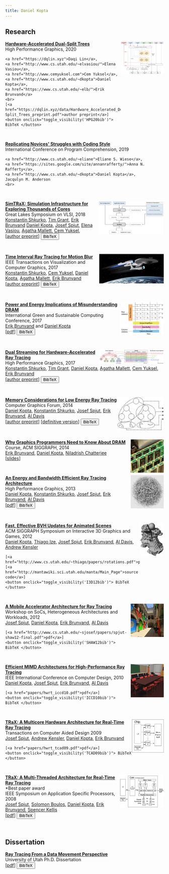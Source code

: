 ```yaml
---
title: Daniel Kopta
---
```



<script type="text/javascript"><!-- function toggle_visibility(id) { var e = document.getElementById(id); if(e.style.display == 'block') e.style.display = 'none'; else e.style.display = 'block'; } //--></script>


## Research

<script type="text/javascript">
<!-- 
    function toggle_visibility(id) { 
       var e = document.getElementById(id); 
       if(e.style.display == 'block') 
          e.style.display = 'none'; 
       else e.style.display = 'block'; 
    } 
//--></script>


<style>
img {
    float: right;
}
</style>

<p>
<img src="images/HPG20.png" height="105">
<a href="https://dqlin.xyz/pubs/2020-hpg-DST/"><strong>Hardware-Accelerated Dual-Split Trees</strong></a>
<br>
    High Performance Graphics, 2020<br>
    
    <a href="https://dqlin.xyz">Daqi Lin</a>,
    <a href="http://www.cs.utah.edu/~elvasiou/">Elena Vasiou</a>, 
    <a href="http://www.cemyuksel.com">Cem Yuksel</a>,
    <a href="http://www.cs.utah.edu/~dkopta">Daniel Kopta</a>,
    <a href="https://www.cs.utah.edu/~elb/">Erik Brunvand</a>
    <br>
    [<a href="https://dqlin.xyz/data/Hardware_Accelerated_Dual-Split_Trees_preprint.pdf">author preprint</a>]
    <button onclick="toggle_visibility('HPG20bib')"> BibTeX </button>
</p>

<div id="HPG20bib" style='display:none'>
<pre>
@article{Lin2020,
   author       = {Daqi Lin and Elena Vasiou and Cem Yuksel and Daniel Kopta and Erik Brunvand},
   title        = {Hardware-Accelerated Dual-Split Trees},
   journal      = {Proc. ACM Comput. Graph. Interact. Tech. (Proceedings of HPG 2020)},
   year         = {2020},
   volume       = {3},
   number       = {2},
   pages        = {20:1--20:21},
   articleno    = {20},
   numpages     = {18},
   url          = {http://doi.acm.org/10.1145/3406185},
   doi          = {10.1145/3406185},
   publisher    = {ACM Press},
   address      = {New York, NY, USA},
}
</pre>
</div>

<br>


<p>
<a href="https://conf.researchr.org/event/icpc-2019/icpc-2019-replications-replicating-novices-struggles-with-coding-style"><strong>Replicating Novices' Struggles with Coding Style</strong></a>
<br>
    International Conference on Program Comprehension, 2019<br>
    
    <a href="http://www.cs.utah.edu/~eliane">Eliane S. Wiese</a>,
    <a href="https://sites.google.com/site/annanrafferty/">Anna N. Rafferty</a>, 
    <a href="http://www.cs.utah.edu/~dkopta">Daniel Kopta</a>,
    Jacqulyn M. Anderson
    <br>
</p>

<br>

<p><img src="images/GLSVLSI.png" height="105">
<a href="http://www.cs.utah.edu/~kshkurko/projects/GLSVLSI_18/GLSVLSI18_shkurkoSimtrax_ours.pdf"><strong>SimTRaX: Simulation Infrastructure for Exploring Thousands of Cores</strong></a>
<br>
    Great Lakes Symposium on VLSI, 2018<br>
    <a href="http://www.cs.utah.edu/~kshkurko/">Konstantin Shkurko</a>,
    <a href="http://www.cs.utah.edu/~tgrant/">Tim Grant</a>,
    <a href="http://www.cs.utah.edu/~elb/">Erik Brunvand</a>
    <a href="http://www.cs.utah.edu/~dkopta">Daniel Kopta</a>,
    <a href="http://www.cs.utah.edu/~sjosef/">Josef Spjut</a>,
    <a href="http://www.cs.utah.edu/~elvasiou/">Elena Vasiou</a>,
    <a href="https://geometrian.com">Agatha Mallett</a>,
    <a href="http://www.cemyuksel.com">Cem Yuksel</a>,
    <br>
    [<a href="http://www.cs.utah.edu/~kshkurko/projects/GLSVLSI_18/GLSVLSI18_shkurkoSimtrax_ours.pdf">author preprint</a>]
    <button onclick="toggle_visibility('GLSVLSIbib')"> BibTeX </button>
</p>


<div id="GLSVLSIbib" style='display:none'>
<pre>
@inproceedings{Shkurko:2018:simtrax,
  author    = {Konstantin Shkurko and Tim Grant and Erik Brunvand and Daniel Kopta and Josef Spjut and Elena Vasiou and Agatha Mallett and Cem Yuksel},
  title     = {SimTRaX: Simulation Infrastructure for Exploring Thousands of Cores},
  booktitle = {2018 Great Lakes Symposium on VLSI},
  series    = {GLSVLSI '18},
  year      = {2018},
  isbn      = {978-1-4503-5724-1},
  location  = {Chicago, IL},
  numpages  = {4},
  url       = {https://doi.org/10.1145/3194554.3194650},
  doi       = {10.1145/3194554.3194650},
  publisher = {ACM},
  address   = {New York, NY, USA},
  note      = {to appear},
  acmid     = {2492058},
  pages     = {121--128}
}
</pre>
</div>

<br>

<p><img src="images/TVCG17.png" width="205">
<a href="http://ieeexplore.ieee.org/document/8115176/"><strong>Time Interval Ray Tracing for Motion Blur</strong></a>
<br>
    IEEE Transactions on Visualization and Computer Graphics, 2017<br>
    <a href="http://www.cs.utah.edu/~kshkurko/">Konstantin Shkurko</a>,
    <a href="http://www.cemyuksel.com">Cem Yuksel</a>,
    <a href="http://www.cs.utah.edu/~dkopta">Daniel Kopta</a>,
    <a href="https://geometrian.com">Agatha Mallett</a>,
    <a href="http://www.cs.utah.edu/~elb/">Erik Brunvand</a>
    <br>
    [<a href="http://www.cs.utah.edu/~kshkurko/projects/TVCG_17/TVCG17_shkurkoTimeIntervalRT_oursHi.pdf">author preprint</a>]
    <button onclick="toggle_visibility('TVCG17bib')"> BibTeX </button>
</p>




<div id="TVCG17bib" style='display:none'>
<pre>
@ARTICLE{8115176, 
author={K. Shkurko and C. Yuksel and D. Kopta and A. Mallett and E. Brunvand}, 
journal={IEEE Transactions on Visualization and Computer Graphics}, 
title={Time Interval Ray Tracing for Motion Blur}, 
year={2017}, 
volume={PP}, 
number={99}, 
pages={1-1}, 
keywords={Acceleration;Cameras;Dynamics;Geometry;Image reconstruction;Ray tracing;Strain;motion blur;ray tracing;sampling}, 
doi={10.1109/TVCG.2017.2775241}, 
ISSN={1077-2626}, 
month={},}
</pre>
</div>

<br>

<p><img src="images/IGSC17.png" height="105">
<a href="papers/hwrt_igsc17.pdf"><strong>Power and Energy Implications of Misunderstanding DRAM</strong></a>
<br>
    International Green and Sustainable Computing Conference, 2017<br>
    <a href="http://www.cs.utah.edu/~elb/">Erik Brunvand</a> and
    <a href="http://www.cs.utah.edu/~dkopta">Daniel Kopta</a>
    <br>
    [<a href="papers/hwrt_igsc17.pdf">pdf</a>]
    <button onclick="toggle_visibility('IGSC17bib')"> BibTeX </button>
</p>


<div id="IGSC17bib" style='display:none'>
<pre>
@InProceedings{brunvand-igsc-17,
  author =       {Erik Brunvand and Daniel Kopta},
  title =        {Power and Energy Implications of Misunderstanding DRAM},
  booktitle = {International Green and Sustainable Computing conference ({ISGC})},
  year =         2017,
  address =      {Orlando, Fl},
  organization = {{IEEE}},
  month =        {Oct.}}
</pre>
</div>


<br>

<p><img src="images/HPG17.png" width="205">
<a href="http://www.cs.utah.edu/~dkopta/papers/hwrt_hpg17.pdf"><strong>Dual Streaming for Hardware-Accelerated Ray Tracing</strong></a>
<br>
    High Performance Graphics, 2017<br>
    <a href="http://www.cs.utah.edu/~kshkurko/">Konstantin Shkurko</a>,
    <a href="http://www.cs.utah.edu/~tgrant/">Tim Grant</a>,
    <a href="http://www.cs.utah.edu/~dkopta">Daniel Kopta</a>,
    <a href="https://geometrian.com">Agatha Mallett</a>,
    <a href="http://www.cemyuksel.com">Cem Yuksel</a>,
    <a href="http://www.cs.utah.edu/~elb/">Erik Brunvand</a>
    <br>
    [<a href="http://www.cs.utah.edu/~dkopta/papers/hwrt_hpg17.pdf">author preprint</a>]
    <button onclick="toggle_visibility('HPG17bib')"> BibTeX </button>
</p>

 
<div id="HPG17bib" style='display:none'>
<pre>
@inproceedings{Shkurko:2017:3105762.3105771,
 author = {Shkurko, Konstantin and Grant, Tim and Kopta, Daniel and Mallett, Agatha and Yuksel, Cem and Brunvand, Erik},
 title = {Dual Streaming for Hardware-accelerated Ray Tracing},
 booktitle = {Proceedings of High Performance Graphics},
 series = {HPG '17},
 year = {2017},
 isbn = {978-1-4503-5101-0},
 location = {Los Angeles, California},
 pages = {12:1--12:11},
 articleno = {12},
 numpages = {11},
 url = {http://doi.acm.org/10.1145/3105762.3105771},
 doi = {10.1145/3105762.3105771},
 acmid = {3105771},
 publisher = {ACM},
 address = {New York, NY, USA},
 keywords = {raytracing hardware},
} 
</pre>
</div>


<br>



<p><img src="images/CGF14.png" height="105">
<a href="http://onlinelibrary.wiley.com/doi/10.1111/cgf.12458/abstract?systemMessage=Wiley+Online+Library+will+be+disrupted+9th+Aug+from+10-2+BST+for+essential+maintenance.+Pay+Per+View+will+be+unavailable+from+10-6+BST."><strong>Memory Considerations for Low Energy Ray Tracing</strong></a>
<br>
    Computer Graphics Forum, 2014<br>
    <a href="http://www.cs.utah.edu/~dkopta">Daniel Kopta</a>,
    <a href="http://www.cs.utah.edu/~kshkurko/">Konstantin Shkurko</a>,
    <a href="http://www.cs.utah.edu/~sjosef/">Josef Spjut</a>,
    <a href="http://www.cs.utah.edu/~elb/">Erik Brunvand</a>,
    <a href="http://www.cs.utah.edu/~ald/">Al Davis</a>
    <br>
    [<a href="papers/hwrt_cgf14.pdf">author preprint</a>]
    [<a href="http://onlinelibrary.wiley.com/doi/10.1111/cgf.12458/abstract?systemMessage=Wiley+Online+Library+will+be+disrupted+9th+Aug+from+10-2+BST+for+essential+maintenance.+Pay+Per+View+will+be+unavailable+from+10-6+BST.">definitive version</a>]
    <button onclick="toggle_visibility('CGF14bib')"> BibTeX </button>
</p>

<div id="CGF14bib" style='display:none'>
<pre>
@article {CGF:CGF12458,
author = {Kopta, D. and Shkurko, K. and Spjut, J. and Brunvand, E. and Davis, A.},
title = {Memory Considerations for Low Energy Ray Tracing},
journal = {Computer Graphics Forum},
issn = {1467-8659},
url = {http://dx.doi.org/10.1111/cgf.12458},
doi = {10.1111/cgf.12458},
pages = {n/a--n/a},
keywords = {architecture for accelerated graphics computing, hardware,
graphics hardware, ray casting/tracing hardware, 
I.3.1 [Computer Graphics]: Hardware Architecture&mdash;Parallel Processing;
I.3.7 [Computer Graphics]: Three-Dimensional Graphics and Realism&mdash;Raytracing},
year = {2014},
}
</pre>
</div>

<br>

<p><img src="images/DRAM.png" height="105">
<a href="http://s2014.siggraph.org/attendees/courses/events/why-graphics-programmers-need-know-about-dram.html"><strong>Why Graphics Programmers Need to Know About DRAM</strong></a>
<br>
    Course, ACM SIGGRAPH, 2014<br>
    <a href="http://www.cs.utah.edu/~elb/">Erik Brunvand</a>,
    <a href="http://www.cs.utah.edu/~dkopta">Daniel Kopta</a>,
    <a href="http://www.cs.utah.edu/~nil/">Niladrish Chatterjee</a>
    <br>
    [<a href="papers/DRAM-SIGGRAPH14_post.pdf">slides</a>]
<p>

<br>

<p><img src="images/HPG13.png" height="105">
<a href="papers/hwrt_hpg13.pdf"><strong>An Energy and Bandwidth Efficient Ray Tracing Architecture</strong></a>
    <br>
    High Performance Graphics, 2013<br>
    <a href="http://www.cs.utah.edu/~dkopta">Daniel Kopta</a>,
    <a href="http://www.cs.utah.edu/~kshkurko/">Konstantin Shkurko</a>,
    <a href="http://www.cs.utah.edu/~sjosef/">Josef Spjut</a>,
    <a href="http://www.cs.utah.edu/~elb/">Erik Brunvand</a>,
     <a href="http://www.cs.utah.edu/~ald/">Al Davis</a>
    <br>
    [<a href="papers/hwrt_hpg13.pdf">pdf</a>]
    <button onclick="toggle_visibility('HPG13bib')"> BibTeX </button>
<p>

<div id="HPG13bib" style='display:none'>
<pre>
@inproceedings{Kopta-HPG13,
 author = {Kopta, Daniel and Shkurko, Konstantin and Spjut, Josef and Brunvand, Erik and Davis, Al},
 title = {An Energy and Bandwidth Efficient Ray Tracing Architecture},
 booktitle = {Proceedings of the 5th High-Performance Graphics Conference},
 series = {HPG '13},
 year = {2013},
 isbn = {978-1-4503-2135-8},
 location = {Anaheim, California},
 pages = {121--128},
 numpages = {8},
 url = {http://doi.acm.org/10.1145/2492045.2492058},
 doi = {10.1145/2492045.2492058},
 acmid = {2492058},
 publisher = {ACM},
 address = {New York, NY, USA},
 keywords = {bandwidth reduction, energy reduction, persistent pipelines, ray tracing, streaming},
}
</pre>
</div>

<br>

<p><img src="images/I3D12.png" height="105">
<a href="http://www.cs.utah.edu/~thiago/papers/rotations.pdf"><strong>Fast, Effective BVH Updates for Animated Scenes</strong></a>
<br>
    ACM SIGGRAPH Symposium on Interactive 3D Graphics and Games, 2012<br>
    <a href="http://www.cs.utah.edu/~dkopta">Daniel Kopta</a>,
    <a href="http://www.cs.utah.edu/~thiago">Thiago Ize</a>,
    <a href="http://www.cs.utah.edu/~sjosef/">Josef Spjut</a>,
    <a href="http://www.cs.utah.edu/~elb/">Erik Brunvand</a>,
    <a href="http://www.cs.utah.edu/~ald/">Al Davis</a>,
    <a href="http://www.cs.utah.edu/~aek">Andrew Kensler</a>
    <br>

    [<a href="http://www.cs.utah.edu/~thiago/papers/rotations.pdf">pdf</a>]
    [<a href="http://mantawiki.sci.utah.edu/manta/Main_Page">source code</a>]
    <button onclick="toggle_visibility('I3D12bib')"> BibTeX </button>
<p>

<div id="I3D12bib" style='display:none'>
<pre>
@inproceedings{Kopta-I3D12,
 author = {Kopta, Daniel and Ize, Thiago and Spjut, Josef and Brunvand, Erik and Davis, Al and Kensler, Andrew},
 title = {Fast, Effective BVH Updates for Animated Scenes},
 booktitle = {Proceedings of the ACM SIGGRAPH Symposium on Interactive 3D Graphics and Games},
 series = {I3D '12},
 year = {2012},
 isbn = {978-1-4503-1194-6},
 location = {Costa Mesa, California},
 pages = {197--204},
 numpages = {8},
 url = {http://doi.acm.org/10.1145/2159616.2159649},
 doi = {10.1145/2159616.2159649},
 acmid = {2159649},
 publisher = {ACM},
 address = {New York, NY, USA},
 keywords = {acceleration structures, bounding volume hierarchies, dynamic scenes, parallel update, ray tracing, tree rotations},
} 
</pre>
</div>

<br>

<p><img src="images/SHAW12.png" height="105">
<a href="http://www.cs.utah.edu/~sjosef/papers/spjut-shaw12-final.pdf"> <strong>A Mobile Accelerator Architecture for Ray Tracing</strong></a>
<br>
    Workshop on SoCs, Heterogeneous Architectures and Workloads, 2012<br>
    <a href="http://www.cs.utah.edu/~sjosef/">Josef Spjut</a>,
    <a href="http://www.cs.utah.edu/~dkopta">Daniel Kopta</a>,
    <a href="http://www.cs.utah.edu/~elb/">Erik Brunvand</a>,
    <a href="http://www.cs.utah.edu/~ald/">Al Davis</a>
    <br>

    [<a href="http://www.cs.utah.edu/~sjosef/papers/spjut-shaw12-final.pdf">pdf</a>]
    <button onclick="toggle_visibility('SHAW12bib')"> BibTeX </button>
<p>

<div id="SHAW12bib" style='display:none'>
<pre>
@InProceedings{Spjut-SHAW12,
  author =   {Josef Spjut and Daniel Kopta and Erik Brunvand and Al Davis},
  title =    {A Mobile Accelerator Architecture for Ray Tracing},
  booktitle =    {3rd Workshop on SoCs, Heterogeneous Architectures and Workloads (SHAW-3)},
  year =     2012,
}
</pre>
</div>

<br>

<p><img src="images/ICCD10.png" height="105">
<a href="papers/hwrt_iccd10.pdf"><strong>Efficient MIMD Architectures for High-Performance Ray Tracing</strong></a>
<br>
    IEEE International Conference on Computer Design, 2010<br>
    <a href="http://www.cs.utah.edu/~dkopta">Daniel Kopta</a>,
    <a href="http://www.cs.utah.edu/~sjosef/">Josef Spjut</a>,
    <a href="http://www.cs.utah.edu/~elb/">Erik Brunvand</a>,
     <a href="http://www.cs.utah.edu/~ald/">Al Davis</a>
    <br>

    [<a href="papers/hwrt_iccd10.pdf">pdf</a>]
    <button onclick="toggle_visibility('ICCD10bib')"> BibTeX </button>
<p>

<div id="ICCD10bib" style='display:none'>
<pre>
@INPROCEEDINGS{Kopta-ICCD10,
author={Daniel Kopta and Josef Spjut and Erik Brunvand and Alan Davis},
booktitle={IEEE International Conference on Computer Design (ICCD)},
title={Efficient {MIMD} architectures for high-performance ray tracing},
year={2010},
}
</pre>
</div>

<br>

<p><img src="images/TCAD09.png" height="105">
<a href="papers/hwrt_tcad09.pdf"><strong>TRaX: A Multicore Hardware Architecture for Real-Time Ray Tracing</strong> </a>
<br>
    Transactions on Computer Aided Design 2009<br>
    <a href="http://www.cs.utah.edu/~sjosef/">Josef Spjut</a>,
    <a href="http://www.cs.utah.edu/~aek/">Andrew Kensler</a>,
    <a href="http://www.cs.utah.edu/~dkopta">Daniel Kopta</a>,
    <a href="http://www.cs.utah.edu/~elb/">Erik Brunvand</a>
    <br>

    [<a href="papers/hwrt_tcad09.pdf">pdf</a>]
    <button onclick="toggle_visibility('TCAD09bib')"> BibTeX </button>
<p>

<div id="TCAD09bib" style='display:none'>
<pre>
@article{Spjut-TCAD09,
 author = {Spjut, Josef and Kensler, Andrew and Kopta, Daniel and Brunvand, Erik},
 title = {TRaX: A Multicore Hardware Architecture for Real-time Ray Tracing},
 journal = {Trans. Comp.-Aided Des. Integ. Cir. Sys.},
 issue_date = {December 2009},
 volume = {28},
 number = {12},
 month = dec,
 year = {2009},
 issn = {0278-0070},
 pages = {1802--1815},
 numpages = {14},
 url = {http://dx.doi.org/10.1109/TCAD.2009.2028981},
 doi = {10.1109/TCAD.2009.2028981},
 acmid = {1721250},
 publisher = {IEEE Press},
 address = {Piscataway, NJ, USA},
 keywords = {Computer architecture, computer architecture, computer graphics, ray tracing},
}
</pre>
</div>

<br>

<p><img src="images/SASP08.png" height="105">
<a href="papers/hwrt_sasp08.pdf"><strong>TRaX: A Multi-Threaded Architecture for Real-Time Ray Tracing</strong> </a>
<br>
    *Best paper award <br>
    IEEE Symposium on Application Specific Processors, 2008<br>
    <a href="http://www.cs.utah.edu/~sjosef/">Josef Spjut</a>,
    <a href="http://graphics.stanford.edu/~boulos/">Solomon Boulos</a>,
    <a href="http://www.cs.utah.edu/~dkopta">Daniel Kopta</a>,
    <a href="http://www.cs.utah.edu/~elb/">Erik Brunvand</a>,
    <a href="http://www.ece.utah.edu/~skellis/">Spencer Kellis</a>
    <br>
    [<a href="papers/hwrt_sasp08.pdf">pdf</a>]
    <button onclick="toggle_visibility('SASP08bib')"> BibTeX </button>
<p>

<div id="SASP08bib" style='display:none'>
<pre>
@inproceedings{Spjut-SASP08,
 author = {Spjut, Josef and Boulos, Solomon and Kopta, Daniel and Brunvand, Erik and Kellis, Spencer},
 title = {TRaX: A Multi-Threaded Architecture for Real-Time Ray Tracing},
 booktitle = {Proceedings of the 2008 Symposium on Application Specific Processors},
 series = {SASP '08},
 year = {2008},
 isbn = {978-1-4244-2333-0},
 pages = {108--114},
 numpages = {7},
 url = {http://dx.doi.org/10.1109/SASP.2008.4570794},
 doi = {10.1109/SASP.2008.4570794},
 acmid = {1549691},
 publisher = {IEEE Computer Society},
 address = {Washington, DC, USA},
}
</pre>
</div>

<br>

<h2>Dissertation</h2>

<a href="papers/kopta_dissertation.pdf"> <strong>Ray Tracing From a Data Movement Perspective</strong></a>
    <br>University of Utah Ph.D. Dissertation<br>
    [<a href="papers/kopta_dissertation.pdf">pdf</a>]
    <button onclick="toggle_visibility('DISSERTATIONbib')"> BibTeX </button>
<p>

<div id="DISSERTATIONbib" style='display:none'>
<pre>
@phdthesis{Kopta-thesis16,
author = {Daniel Kopta},
title = {Ray Tracing From a Data Movement Perspective},
school = {The University of Utah},
year = {2016},
month = {May}
}
</pre>
</div>
